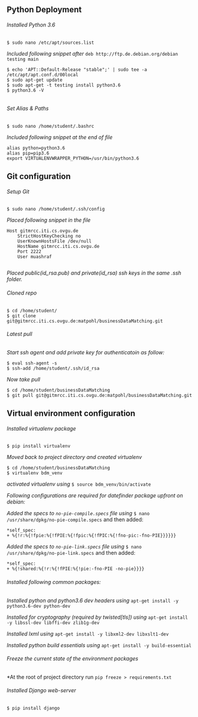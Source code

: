 ## Python Deployment

###### Installed Python 3.6


```
$ sudo nano /etc/apt/sources.list
```

*Included following snippet after* `deb http://ftp.de.debian.org/debian testing main`

```
$ echo 'APT::Default-Release "stable";' | sudo tee -a /etc/apt/apt.conf.d/00local
$ sudo apt-get update
$ sudo apt-get -t testing install python3.6
$ python3.6 -V
	
```

###### Set Alias & Paths


```
$ sudo nano /home/student/.bashrc
```

*Included following snippet at the end of file*

```
alias python=python3.6
alias pip=pip3.6
export VIRTUALENVWRAPPER_PYTHON=/usr/bin/python3.6

```

## Git configuration 

###### Setup Git 


```
$ sudo nano /home/student/.ssh/config
```

*Placed following snippet in the file*

```
Host gitmrcc.iti.cs.ovgu.de
    StrictHostKeyChecking no	
    UserKnownHostsFile /dev/null	
    HostName gitmrcc.iti.cs.ovgu.de	
    Port 2222	
    User muashraf
    
```

*Placed public(id_rsa.pub) and private(id_rsa) ssh keys in the same .ssh folder.*


###### Cloned repo


```
$ cd /home/student/
$ git clone git@gitmrcc.iti.cs.ovgu.de:matpohl/businessDataMatching.git

```
###### Latest pull


*Start ssh agent and add private key for authenticatoin as follow:*

```
$ eval ssh-agent -s
$ ssh-add /home/student/.ssh/id_rsa

```

*Now take pull*

```
$ cd /home/student/businessDataMatching
$ git pull git@gitmrcc.iti.cs.ovgu.de:matpohl/businessDataMatching.git

```

## Virtual environment configuration


###### Installed virtualenv package

```
$ pip install virtualenv
```

*Moved back to project directory and created virtualenv*

```
$ cd /home/student/businessDataMatching
$ virtualenv bdm_venv

```

*activated virtualenv using* `$ source bdm_venv/bin/activate`

*Following configurations are required for datefinder package upfront on debian:*

*Added the specs to `no-pie-compile.specs` file using* `$ nano /usr/share/dpkg/no-pie-compile.specs` and then added:

```
*self_spec:
+ %{!r:%{!fpie:%{!fPIE:%{!fpic:%{!fPIC:%{!fno-pic:-fno-PIE}}}}}}

```

*Added the specs to `no-pie-link.specs` file using* `$ nano /usr/share/dpkg/no-pie-link.specs` and then added:

```
*self_spec:
+ %{!shared:%{!r:%{!fPIE:%{!pie:-fno-PIE -no-pie}}}}

```

###### Installed following common packages:

*Installed python and python3.6 dev headers using* `apt-get install -y python3.6-dev python-dev`

*Installed for cryptography (required by twisted[tls]) using* `apt-get install -y libssl-dev libffi-dev zlib1g-dev`

*Installed lxml using* `apt-get install -y libxml2-dev libxslt1-dev`

*Installed python build essentials using* `apt-get install -y build-essential`

###### Freeze the current state of the environment packages

*At the root of project directory run `pip freeze > requirements.txt`

###### Installed Django web-server

```
$ pip install django
```